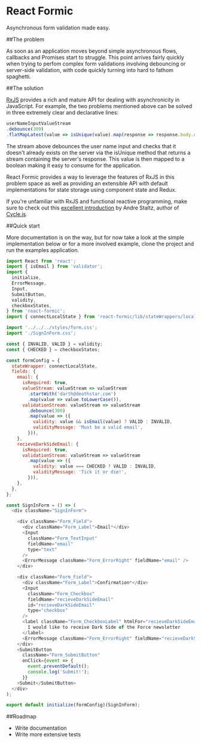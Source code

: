 # React Formic
Asynchronous form validation made easy.

##The problem

As soon as an application moves beyond simple asynchronous flows, callbacks and Promises start to struggle. This point arrives fairly quickly when trying to perfom complex form validations involving debouncing or server-side validation, with code quickly turning into hard to fathom spaghetti.

##The solution

[RxJS](https://github.com/Reactive-Extensions/RxJS) provides a rich and mature API for dealing with asynchronicity in JavaScript. For example, the two problems mentioned above can be solved in three extremely clear and declarative lines:

```js
userNameInputValueStream
.debounce(300)
.flatMapLatest(value => isUnique(value).map(response => response.body.userNameExists))
```

The stream above debounces the user name input and checks that it doesn't already exists on the server via the isUnique method that returns a stream containing the server's response. This value is then mapped to a boolean making it easy to consume for the application.

React Formic provides a way to leverage the features of RxJS in this problem space as well as providing an extensible API with default implementations for state storage using component state and Redux.

If you're unfamiliar with RxJS and functional reactive programming, make sure to check out this [excellent introduction](https://gist.github.com/staltz/868e7e9bc2a7b8c1f754) by Andre Staltz, author of [Cycle.js](http://cycle.js.org/).

##Quick start

More documentation is on the way, but for now take a look at the simple implementation below or for a more involved example, clone the project and run the examples application.

```js
import React from 'react';
import { isEmail } from 'validator';
import {
  initialize,
  ErrorMessage,
  Input,
  SubmitButton,
  validity,
  checkboxStates,
} from 'react-formic';
import { connectLocalState } from 'react-formic/lib/stateWrappers/localStateWrapper';

import '../../../styles/form.css';
import './SignInForm.css';

const { INVALID, VALID } = validity;
const { CHECKED } = checkboxStates;

const formConfig = {
  stateWrapper: connectLocalState,
  fields: {
    email: {
      isRequired: true,
      valueStream: valueStream => valueStream
        .startWith('darth@deathstar.com')
        .map(value => value.toLowerCase()),
      validationStream: valueStream => valueStream
        .debounce(300)
        .map(value => ({
          validity: value && isEmail(value) ? VALID : INVALID,
          validityMessage: 'Must be a valid email',
        })),
    },
    recieveDarkSideEmail: {
      isRequired: true,
      validationStream: valueStream => valueStream
        .map(value => ({
          validity: value === CHECKED ? VALID : INVALID,
          validityMessage: 'Tick it or die!',
        })),
    },
  },
};

const SignInForm = () => (
  <div className="SignInForm">

    <div className="Form_Field">
      <div className="Form_Label">Email*</div>
      <Input
        className="Form_TextInput"
        fieldName="email"
        type="text"
      />
      <ErrorMessage className="Form_ErrorRight" fieldName="email" />
    </div>

    <div className="Form_Field">
      <div className="Form_Label">Confirmation*</div>
      <Input
        className="Form_Checkbox"
        fieldName="recieveDarkSideEmail"
        id="recieveDarkSideEmail"
        type="checkbox"
      />
      <label className="Form_CheckboxLabel" htmlFor="recieveDarkSideEmail">
        I would like to receive Dark Side of the Force newsletter
      </label>
      <ErrorMessage className="Form_ErrorRight" fieldName="recieveDarkSideEmail" />
    </div>
    <SubmitButton
      className="Form_SubmitButton"
      onClick={event => {
        event.preventDefault();
        console.log('Submit!');
      }}
    >Submit</SubmitButton>
  </div>
);

export default initialize(formConfig)(SignInForm);

```

##Roadmap
* Write documentation
* Write more extensive tests

